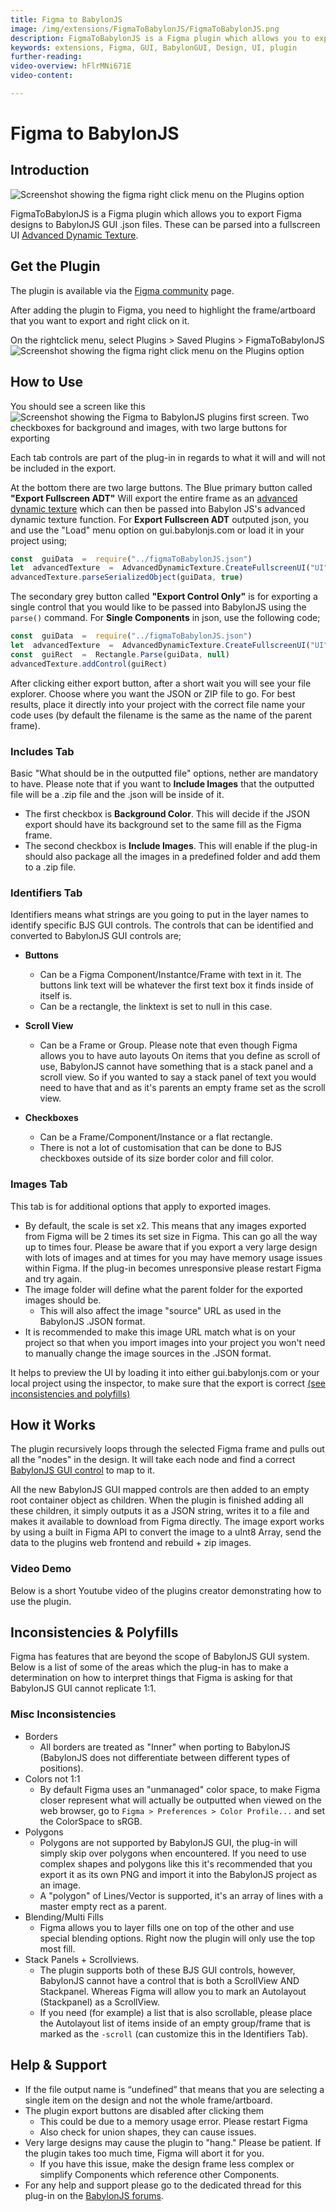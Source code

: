 ```yaml
---
title: Figma to BabylonJS
image: /img/extensions/FigmaToBabylonJS/FigmaToBabylonJS.png
description: FigmaToBabylonJS is a Figma plugin which allows you to export Figma designs to BabylonJS GUI .json files.
keywords: extensions, Figma, GUI, BabylonGUI, Design, UI, plugin
further-reading:
video-overview: hFlrMNi671E
video-content:

---
```


# Figma to BabylonJS

## Introduction

![Screenshot showing the figma right click menu on the Plugins option](/img/extensions/FigmaToBabylonJS/FigmaToBabylonJS.png)

FigmaToBabylonJS is a Figma plugin which allows you to export Figma designs to BabylonJS GUI .json files. These can be parsed into a fullscreen UI [Advanced Dynamic Texture](/features/featuresDeepDive/gui/gui#advanceddynamictexture).

## Get the Plugin
The plugin is available via the [Figma community](https://www.figma.com/community/plugin/1186201881571137432) page.

After adding the plugin to Figma, you need to highlight the frame/artboard that you want to export and right click on it.

On the rightclick menu, select Plugins > Saved Plugins > FigmaToBabylonJS
![Screenshot showing the figma right click menu on the Plugins option](/img/extensions/FigmaToBabylonJS/FigmaToBabylonJS-Step1.png)

## How to Use
You should see a screen like this 
![Screenshot showing the Figma to BabylonJS plugins first screen. Two checkboxes for background and images, with two large buttons for exporting](/img/extensions/FigmaToBabylonJS/FigmaToBabylonJS-Step2.png)


Each tab controls are part of the plug-in in regards to what it will and will not be included in the export.

At the bottom there are two large buttons. The Blue primary button called **"Export Fullscreen ADT"** Will export the entire frame as an [advanced dynamic texture](/features/featuresDeepDive/gui/gui#advanceddynamictexture) which can then be passed into Babylon JS's advanced dynamic texture function.
For **Export Fullscreen ADT** outputed json, you and use the "Load" menu option on gui.babylonjs.com or load it in your project using; 
 ```ts
const  guiData  =  require("../figmaToBabylonJS.json")
let  advancedTexture  =  AdvancedDynamicTexture.CreateFullscreenUI("UI")
advancedTexture.parseSerializedObject(guiData, true)
 ```

The secondary grey button called **"Export Control Only"** is for exporting a single control that you would like to be passed into BabylonJS using the ```parse()``` command.
For **Single Components** in json, use the following code; 
  ```ts
 const  guiData  =  require("../figmaToBabylonJS.json")
 let  advancedTexture  =  AdvancedDynamicTexture.CreateFullscreenUI("UI")
 const  guiRect  =  Rectangle.Parse(guiData, null)
advancedTexture.addControl(guiRect)
  ```

After clicking either export button, after a short wait you will see your file explorer. Choose where you want the JSON or ZIP file to go. For best results, place it directly into your project with the correct file name your code uses (by default the filename is the same as the name of the parent frame).


### Includes Tab
Basic "What should be in the outputted file" options, nether are mandatory to have. Please note that if you want to **Include Images** that the outputted file will be a .zip file and the .json will be inside of it.

+ The first checkbox is **Background Color**. This will decide if the JSON export should have its background set to the same fill as the Figma frame.
+ The second checkbox is **Include Images**. This will enable if the plug-in should also package all the images in a predefined folder and add them to a .zip file.

### Identifiers Tab
Identifiers means what strings are you going to put in the layer names to identify specific BJS GUI controls. The controls that can be identified and converted to BabylonJS GUI controls are;

+ **Buttons** 
  + Can be a Figma Component/Instantce/Frame with text in it. The buttons link text will be whatever the first text box it finds inside of itself is.
  + Can be a rectangle, the linktext is set to null in this case.

+ **Scroll View** 
  + Can be a Frame or Group. Please note that even though Figma allows you to have auto layouts On items that you define as scroll of use, BabylonJS cannot have something that is a stack panel and a scroll view. So if you wanted to say a stack panel of text you would need to have that and as it's parents an empty frame set as the scroll view.

+ **Checkboxes** 
  + Can be a Frame/Component/Instance or a flat rectangle.
  + There is not a lot of customisation that can be done to BJS checkboxes outside of its size border color and fill color.

### Images Tab
This tab is for additional options that apply to exported images.

+ By default, the scale is set x2. This means that any images exported from Figma will be 2 times its set size in Figma. This can go all the way up to times four. Please be aware that if you export a very large design with lots of images and at times for you may have memory usage issues within Figma. If the plug-in becomes unresponsive please restart Figma and try again.
+ The image folder will define what the parent folder for the exported images should be. 
  + This will also affect the image "source" URL as used in the BabylonJS .JSON format.
+ It is recommended to make this image URL match what is on your project so that when you import images into your project you won't need to manually change the image sources in the .JSON format.



It helps to preview the UI by loading it into either gui.babylonjs.com or your local project using the inspector, to make sure that the export is correct [(see inconsistencies and polyfills)](/communityExtensions/figmaToBabylonJS#inconsistencies--polyfills)  

## How it Works

The plugin recursively loops through the selected Figma frame and pulls out all the "nodes" in the design. It will take each node and find a correct [BabylonJS GUI control](http://localhost:3000/features/featuresDeepDive/gui/gui#controls) to map to it.

All the new BabylonJS GUI mapped controls are then added to an empty root container object as children. When the plugin is finished adding all these children, it simply outputs it as a JSON string, writes it to a file and makes it available to download from Figma directly.
The image export works by using a built in Figma API to convert the image to a uInt8 Array, send the data to the plugins web frontend and rebuild + zip images.

### Video Demo
Below is a short Youtube video of the plugins creator demonstrating how to use the plugin.
<Youtube  id="hFlrMNi671E" />

## Inconsistencies & Polyfills
Figma has features that are beyond the scope of BabylonJS GUI system. Below is a list of some of the areas which the plug-in has to make a determination on how to interpret things that Figma is asking for that BabylonJS GUI cannot replicate 1:1.

### Misc Inconsistencies

+ Borders
  + All borders are treated as "Inner" when porting to BabylonJS (BabylonJS does not differentiate between different types of positions).
+ Colors not 1:1
  + By default Figma uses an "unmanaged" color space, to make Figma closer represent what will actually be outputted when viewed on the web browser, go to ```Figma > Preferences > Color Profile...``` and set the ColorSpace to sRGB.
+ Polygons
	+ Polygons are not supported by BabylonJS GUI, the plug-in will simply skip over polygons when encountered. If you need to use complex shapes and polygons like this it's recommended that you export it as its own PNG and import it into the BabylonJS project as an image.
	+ A "polygon" of Lines/Vector is supported, it's an array of lines with a master empty rect as a parent.
+ Blending/Multi Fills
	+ Figma allows you to layer fills one on top of the other and use special blending options. Right now the plugin will only use the top most fill.
+ Stack Panels + Scrollviews. 
  + The plugin supports both of these BJS GUI controls, however, BabylonJS cannot have a control that is both a ScrollView AND Stackpanel. Whereas Figma will allow you to mark an Autolayout (Stackpanel) as a ScrollView.
  + If you need (for example) a list that is also scrollable, please place the Autolayout list of items inside of an empty group/frame that is marked as the ```-scroll``` (can customize this in the Identifiers Tab). 

## Help & Support

+ If the file output name is “undefined” that means that you are selecting a single item on the design and not the whole frame/artboard.
+ The plugin export buttons are disabled after clicking them
  + This could be due to a memory usage error. Please restart Figma
  + Also check for union shapes, they can cause issues. 
+ Very large designs may cause the plugin to "hang." Please be patient. If the plugin takes too much time, Figma will abort it for you.
  + If you have this issue, make the design frame less complex or simplify Components which reference other Components.
+ For any help and support please go to the dedicated thread for this plug-in on the [BabylonJS forums](https://forum.babylonjs.com/t/figma-to-babyonjs-plugin/37187).
